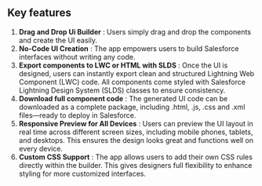 ## Key features

1. **Drag and Drop Ui Builder** : Users simply drag and drop the components and create the UI easily.
2. **No-Code UI Creation** : The app empowers users to build Salesforce interfaces without writing any code.
3. **Export components to LWC or HTML with SLDS** : Once the UI is designed, users can instantly export clean and structured Lightning Web Component (LWC) code. All components come styled with Salesforce Lightning Design System (SLDS) classes to ensure consistency.
4. **Download full component code** : The generated UI code can be downloaded as a complete package, including .html, .js, .css and .xml files—ready to deploy in Salesforce.
5. **Responsive Preview for All Devices** : Users can preview the UI layout in real time across different screen sizes, including mobile phones, tablets, and desktops. This ensures the design looks great and functions well on every device.
6. **Custom CSS Support** : The app allows users to add their own CSS rules directly within the builder. This gives designers full flexibility to enhance styling for more customized interfaces.